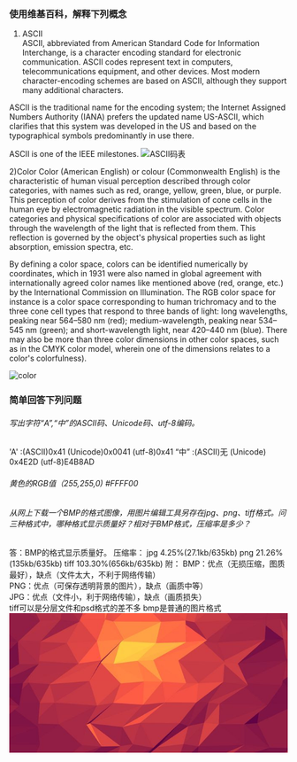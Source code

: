 ### 使用维基百科，解释下列概念
1) ASCII  
ASCII, abbreviated from American Standard Code for Information Interchange, is a character encoding standard for electronic communication. ASCII codes represent text in computers, telecommunications equipment, and other devices. Most modern character-encoding schemes are based on ASCII, although they support many additional characters.

ASCII is the traditional name for the encoding system; the Internet Assigned Numbers Authority (IANA) prefers the updated name US-ASCII, which clarifies that this system was developed in the US and based on the typographical symbols predominantly in use there.

ASCII is one of the IEEE milestones. 
![ASCII码表](https://gss1.bdstatic.com/9vo3dSag_xI4khGkpoWK1HF6hhy/baike/c0%3Dbaike150%2C5%2C5%2C150%2C50/sign=c05506e79482d158af8f51e3e16372bd/c2fdfc039245d688c56332adacc27d1ed21b2451.jpg)


2)Color
Color (American English) or colour (Commonwealth English) is the characteristic of human visual perception described through color categories, with names such as red, orange, yellow, green, blue, or purple. This perception of color derives from the stimulation of cone cells in the human eye by electromagnetic radiation in the visible spectrum. Color categories and physical specifications of color are associated with objects through the wavelength of the light that is reflected from them. This reflection is governed by the object's physical properties such as light absorption, emission spectra, etc.

By defining a color space, colors can be identified numerically by coordinates, which in 1931 were also named in global agreement with internationally agreed color names like mentioned above (red, orange, etc.) by the International Commission on Illumination. The RGB color space for instance is a color space corresponding to human trichromacy and to the three cone cell types that respond to three bands of light: long wavelengths, peaking near 564–580 nm (red); medium-wavelength, peaking near 534–545 nm (green); and short-wavelength light, near 420–440 nm (blue). There may also be more than three color dimensions in other color spaces, such as in the CMYK color model, wherein one of the dimensions relates to a color's colorfulness). 

![color](https://upload.wikimedia.org/wikipedia/commons/thumb/2/21/64_365_Color_Macro_%285498808099%29.jpg/450px-64_365_Color_Macro_%285498808099%29.jpg)

### 简单回答下列问题
###### 写出字符“A”,“中”的ASCII码、Unicode码、utf-8编码。
'A' :(ASCII)0x41 (Unicode)0x0041 (utf-8)0x41
“中” :(ASCII)无 (Unicode) 0x4E2D (utf-8)E4B8AD
###### 黄色的RGB值（255,255,0) #FFFF00
###### 从网上下载一个BMP的格式图像，用图片编辑工具另存在jpg、png、tiff格式。问三种格式中，哪种格式显示质量好？相对于BMP格式，压缩率是多少？  
答：BMP的格式显示质量好。
压缩率：
jpg 4.25%(27.1kb/635kb)
png  21.26%(135kb/635kb)
tiff 103.30%(656kb/635kb)
附：
BMP：优点（无损压缩，图质最好），缺点（文件太大，不利于网络传输）  
PNG：优点（可保存透明背景的图片），缺点（画质中等）  
JPG：优点（文件小，利于网络传输），缺点（画质损失）  
tiff可以是分层文件和psd格式的差不多 bmp是普通的图片格式   
![bmp](./images/bmp.bmp)
